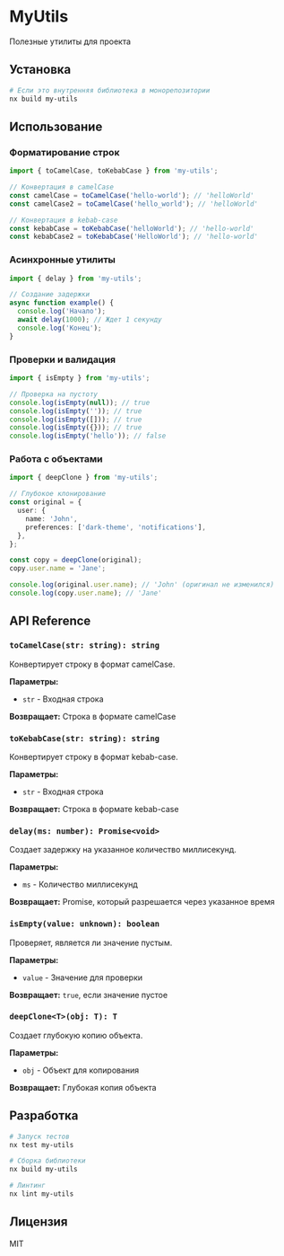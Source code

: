 # MyUtils

Полезные утилиты для проекта

## Установка

```bash
# Если это внутренняя библиотека в монорепозитории
nx build my-utils
```

## Использование

### Форматирование строк

```typescript
import { toCamelCase, toKebabCase } from 'my-utils';

// Конвертация в camelCase
const camelCase = toCamelCase('hello-world'); // 'helloWorld'
const camelCase2 = toCamelCase('hello_world'); // 'helloWorld'

// Конвертация в kebab-case
const kebabCase = toKebabCase('helloWorld'); // 'hello-world'
const kebabCase2 = toKebabCase('HelloWorld'); // 'hello-world'
```

### Асинхронные утилиты

```typescript
import { delay } from 'my-utils';

// Создание задержки
async function example() {
  console.log('Начало');
  await delay(1000); // Ждет 1 секунду
  console.log('Конец');
}
```

### Проверки и валидация

```typescript
import { isEmpty } from 'my-utils';

// Проверка на пустоту
console.log(isEmpty(null)); // true
console.log(isEmpty('')); // true
console.log(isEmpty([])); // true
console.log(isEmpty({})); // true
console.log(isEmpty('hello')); // false
```

### Работа с объектами

```typescript
import { deepClone } from 'my-utils';

// Глубокое клонирование
const original = {
  user: {
    name: 'John',
    preferences: ['dark-theme', 'notifications'],
  },
};

const copy = deepClone(original);
copy.user.name = 'Jane';

console.log(original.user.name); // 'John' (оригинал не изменился)
console.log(copy.user.name); // 'Jane'
```

## API Reference

### `toCamelCase(str: string): string`

Конвертирует строку в формат camelCase.

**Параметры:**

- `str` - Входная строка

**Возвращает:** Строка в формате camelCase

### `toKebabCase(str: string): string`

Конвертирует строку в формат kebab-case.

**Параметры:**

- `str` - Входная строка

**Возвращает:** Строка в формате kebab-case

### `delay(ms: number): Promise<void>`

Создает задержку на указанное количество миллисекунд.

**Параметры:**

- `ms` - Количество миллисекунд

**Возвращает:** Promise, который разрешается через указанное время

### `isEmpty(value: unknown): boolean`

Проверяет, является ли значение пустым.

**Параметры:**

- `value` - Значение для проверки

**Возвращает:** `true`, если значение пустое

### `deepClone<T>(obj: T): T`

Создает глубокую копию объекта.

**Параметры:**

- `obj` - Объект для копирования

**Возвращает:** Глубокая копия объекта

## Разработка

```bash
# Запуск тестов
nx test my-utils

# Сборка библиотеки
nx build my-utils

# Линтинг
nx lint my-utils
```

## Лицензия

MIT
